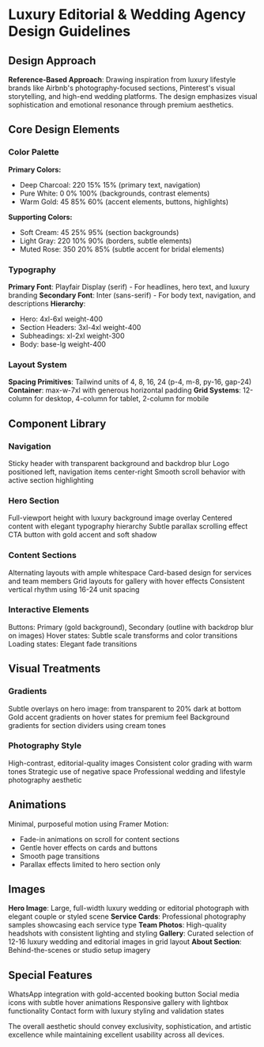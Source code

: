 # Luxury Editorial & Wedding Agency Design Guidelines

## Design Approach
**Reference-Based Approach**: Drawing inspiration from luxury lifestyle brands like Airbnb's photography-focused sections, Pinterest's visual storytelling, and high-end wedding platforms. The design emphasizes visual sophistication and emotional resonance through premium aesthetics.

## Core Design Elements

### Color Palette
**Primary Colors:**
- Deep Charcoal: 220 15% 15% (primary text, navigation)
- Pure White: 0 0% 100% (backgrounds, contrast elements)
- Warm Gold: 45 85% 60% (accent elements, buttons, highlights)

**Supporting Colors:**
- Soft Cream: 45 25% 95% (section backgrounds)
- Light Gray: 220 10% 90% (borders, subtle elements)
- Muted Rose: 350 20% 85% (subtle accent for bridal elements)

### Typography
**Primary Font**: Playfair Display (serif) - For headlines, hero text, and luxury branding
**Secondary Font**: Inter (sans-serif) - For body text, navigation, and descriptions
**Hierarchy**: 
- Hero: 4xl-6xl weight-400
- Section Headers: 3xl-4xl weight-400
- Subheadings: xl-2xl weight-300
- Body: base-lg weight-400

### Layout System
**Spacing Primitives**: Tailwind units of 4, 8, 16, 24 (p-4, m-8, py-16, gap-24)
**Container**: max-w-7xl with generous horizontal padding
**Grid Systems**: 12-column for desktop, 4-column for tablet, 2-column for mobile

## Component Library

### Navigation
Sticky header with transparent background and backdrop blur
Logo positioned left, navigation items center-right
Smooth scroll behavior with active section highlighting

### Hero Section
Full-viewport height with luxury background image overlay
Centered content with elegant typography hierarchy
Subtle parallax scrolling effect
CTA button with gold accent and soft shadow

### Content Sections
Alternating layouts with ample whitespace
Card-based design for services and team members
Grid layouts for gallery with hover effects
Consistent vertical rhythm using 16-24 unit spacing

### Interactive Elements
Buttons: Primary (gold background), Secondary (outline with backdrop blur on images)
Hover states: Subtle scale transforms and color transitions
Loading states: Elegant fade transitions

## Visual Treatments

### Gradients
Subtle overlays on hero image: from transparent to 20% dark at bottom
Gold accent gradients on hover states for premium feel
Background gradients for section dividers using cream tones

### Photography Style
High-contrast, editorial-quality images
Consistent color grading with warm tones
Strategic use of negative space
Professional wedding and lifestyle photography aesthetic

## Animations
Minimal, purposeful motion using Framer Motion:
- Fade-in animations on scroll for content sections
- Gentle hover effects on cards and buttons
- Smooth page transitions
- Parallax effects limited to hero section only

## Images
**Hero Image**: Large, full-width luxury wedding or editorial photograph with elegant couple or styled scene
**Service Cards**: Professional photography samples showcasing each service type
**Team Photos**: High-quality headshots with consistent lighting and styling
**Gallery**: Curated selection of 12-16 luxury wedding and editorial images in grid layout
**About Section**: Behind-the-scenes or studio setup imagery

## Special Features
WhatsApp integration with gold-accented booking button
Social media icons with subtle hover animations
Responsive gallery with lightbox functionality
Contact form with luxury styling and validation states

The overall aesthetic should convey exclusivity, sophistication, and artistic excellence while maintaining excellent usability across all devices.